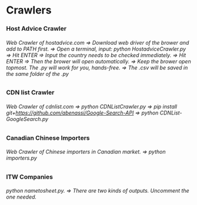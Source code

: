 # Crawlers

### Host Advice Crawler
###### Web Crawler of hostadvice.com => Download web driver of the brower and add to PATH first. => Open a terminal, input: python HostadviceCrawler.py => Hit ENTER => Input the country needs to be checked immediately. => Hit ENTER => Then the brower will open automatically. => Keep the brower open topmost. The .py will work for you, hands-free. => The .csv will be saved in the same folder of the .py

### CDN list Crawler
###### Web Crawler of cdnlist.com => python CDNListCrawler.py => pip install git+https://github.com/abenassi/Google-Search-API => python CDNList-GoogleSearch.py

### Canadian Chinese Importers
###### Web Crawler of Chinese importers in Canadian market. => python importers.py

### ITW Companies
###### python nametosheet.py. => There are two kinds of outputs. Uncomment the one needed.
